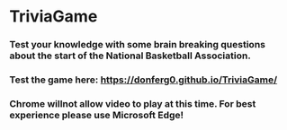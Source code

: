 # TriviaGame

### Test your knowledge with some brain breaking questions about the start of the National Basketball Association.

### Test the game here: https://donferg0.github.io/TriviaGame/

### Chrome willnot allow video to play at this time. For best experience please use Microsoft Edge!